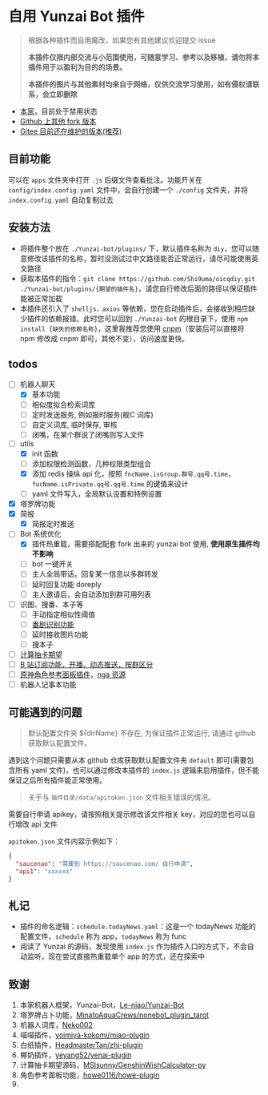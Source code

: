 # 自用 Yunzai Bot 插件

> 根据各种插件而自用魔改，如果您有其他建议欢迎提交 issue
>
> **本插件仅限内部交流与小范围使用，可随意学习、参考以及移植，请勿将本插件用于以盈利为目的的场景。**
>
> **本插件的图片与其他素材均来自于网络，仅供交流学习使用，如有侵权请联系，会立即删除**

- [本家](https://github.com/Le-niao/Yunzai-Bot)，目前处于禁用状态
- [Github 上其他 fork 版本](https://github.com/Yummy-cookie/Yunzai-Bot.git)
- [Gitee 目前还在维护的版本(推荐)](https://gitee.com/yoimiya-kokomi/Yunzai-Bot.git)

## 目前功能

可以在 `apps` 文件夹中打开 `.js` 后缀文件查看批注。功能开关在 `config/index.config.yaml` 文件中，会自行创建一个 `./config` 文件夹，并将 `index.config.yaml` 自动复制过去

## 安装方法

- 将插件整个放在 `./Yunzai-bot/plugins/` 下，默认插件名称为 `diy`，您可以随意修改该插件的名称，暂时没测试过中文路径能否正常运行，请尽可能使用英文路径
- 获取本插件的指令：`git clone https://github.com/Shi9uma/oicqdiy.git ./Yunzai-bot/plugins/{期望的插件名}`，请您自行修改后面的路径以保证插件能被正常加载
- 本插件还引入了 `shelljs，axios` 等依赖，您在启动插件后，会接收到相应缺少插件的依赖报错。此时您可以回到 `./Yunzai-bot` 的根目录下，使用 `npm install {缺失的依赖名称}`，这里我推荐您使用 [cnpm](https://zhuanlan.zhihu.com/p/120159632)（安装后可以直接将 npm 修改成 cnpm 即可，其他不变），访问速度更快。

## todos

- [ ] 机器人聊天
  - [x] 基本功能
  - [ ] 相似度拟合检索词库
  - [ ] 定时发送服务, 例如报时服务(舰C 词库)
  - [ ] 自定义词库, 临时保存, 审核
  - [ ] 闭嘴，在某个群说了闭嘴则写入文件
- [ ] utils
  - [x] init 函数
  - [ ] 添加权限检测函数，几种权限类型组合
  - [x] 添加 redis 操纵 api 化，按照 `fncName.isGroup.群号.qq号.time`，`fucName.isPrivate.qq号.qq号.time` 的键值来设计
  - [ ] yaml 文件写入，全局默认设置和特例设置
- [x] 塔罗牌功能
- [x] 简报
  - [x] 简报定时推送
- [ ] Bot 系统优化
  - [x] 插件热重载，需要搭配配套 fork 出来的 yunzai bot 使用, **使用原生插件均不影响**
  - [ ] bot 一键开关
  - [ ] 主人全局带话，回复某一信息以多群转发
  - [ ] 延时回复功能 doreply
  - [ ] 主人邀请后，会自动添加到群可用列表
- [ ] 识图、搜番、本子等
  - [ ] 手动指定相似性阈值
  - [ ] [番剧识别功能](https://github.com/yeyang52/yenai-plugin/blob/master/apps/picSearch.js)
  - [ ] 延时接收图片功能
  - [ ] 搜本子
- [ ] [计算抽卡期望](https://github.com/MSIsunny/GenshinWishCalculator-py/blob/main/WishSupport.py)
- [ ] [B 站订阅功能，开播、动态推送，按群区分](https://github.com/HeadmasterTan/zhi-plugin.git)
- [ ] [原神角色参考面板插件](https://github.com/howe0116/howe-plugin)，[nga 资源](https://bbs.nga.cn/read.php?tid=25843014&rand=967)
- [ ] 机器人记事本功能

## 可能遇到的问题

>   默认配置文件夹 ${dirName} 不存在, 为保证插件正常运行, 请通过 github 获取默认配置文件。

遇到这个问题只需要从本 github 仓库获取默认配置文件夹 `default` 即可(需要包含所有 yaml 文件)，也可以通过修改本插件的 `index.js` 逻辑来启用插件，但不能保证之后所有插件能正常使用。

>   关于与 `插件目录/data/apitoken.json` 文件相关错误的情况。

需要自行申请 apikey，请按照相关提示修改该文件相关 key，对应的您也可以自行增改 api 文件

`apitoken.json` 文件内容示例如下：
```json
{
  "saucenao": "需要到 https://saucenao.com/ 自行申请",
  "api1": "xxxxxx"
}
```

## 札记

- 插件的命名逻辑：`schedule.todayNews.yaml`：这是一个 todayNews 功能的配置文件，`schedule` 称为 app，`todayNews` 称为 func
- 阅读了 Yunzai 的源码，发现使用 `index.js` 作为插件入口的方式下，不会自动监听，现在尝试直接热重载单个 app 的方式，还在探索中

## 致谢

1.   本家机器人框架，Yunzai-Bot，[Le-niao/Yunzai-Bot](https://github.com/Le-niao/Yunzai-Bot.git)
2.   塔罗牌占卜功能，[MinatoAquaCrews/nonebot_plugin_tarot](https://github.com/MinatoAquaCrews/nonebot_plugin_tarot.git)
3.   机器人词库，[Neko002](https://mirai.mamoe.net/topic/1829/强大的二次元聊天机器人词库2w-词条-不定期更新)
4.   喵喵插件，[yoimiya-kokomi/miao-plugin](https://github.com/yoimiya-kokomi/miao-plugin.git)
5.   白纸插件，[HeadmasterTan/zhi-plugin](https://github.com/HeadmasterTan/zhi-plugin.git)
6.   椰奶插件，[yeyang52/yenai-plugin](https://github.com/yeyang52/yenai-plugin.git)
7.   计算抽卡期望源码，[MSIsunny/GenshinWishCalculator-py](https://github.com/MSIsunny/GenshinWishCalculator-py.git)
8.   角色参考面板功能，[howe0116/howe-plugin](https://github.com/howe0116/howe-plugin.git)
9.   

